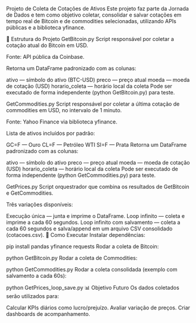Projeto de Coleta de Cotações de Ativos
Este projeto faz parte da Jornada de Dados e tem como objetivo coletar, consolidar e salvar cotações em tempo real de Bitcoin e de commodities selecionadas, utilizando APIs públicas e a biblioteca yfinance.

📂 Estrutura do Projeto
GetBitcoin.py
Script responsável por coletar a cotação atual do Bitcoin em USD.

Fonte: API pública da Coinbase.

Retorna um DataFrame padronizado com as colunas:

ativo — símbolo do ativo (BTC-USD)
preco — preço atual
moeda — moeda de cotação (USD)
horario_coleta — horário local da coleta
Pode ser executado de forma independente (python GetBitcoin.py) para teste.

GetCommodities.py
Script responsável por coletar a última cotação de commodities em USD, no intervalo de 1 minuto.

Fonte: Yahoo Finance via biblioteca yfinance.

Lista de ativos incluídos por padrão:

GC=F — Ouro
CL=F — Petróleo WTI
SI=F — Prata
Retorna um DataFrame padronizado com as colunas:

ativo — símbolo do ativo
preco — preço atual
moeda — moeda de cotação (USD)
horario_coleta — horário local da coleta
Pode ser executado de forma independente (python GetCommodities.py) para teste.

GetPrices.py
Script orquestrador que combina os resultados de GetBitcoin e GetCommodities.

Três variações disponíveis:

Execução única — junta e imprime o DataFrame.
Loop infinito — coleta e imprime a cada 60 segundos.
Loop infinito com salvamento — coleta a cada 60 segundos e salva/append em um arquivo CSV consolidado (cotacoes.csv).
🚀 Como Executar
Instalar dependências:

pip install pandas yfinance requests
Rodar a coleta de Bitcoin:

python GetBitcoin.py
Rodar a coleta de Commodities:

python GetCommodities.py
Rodar a coleta consolidada (exemplo com salvamento a cada 60s):

python GetPrices_loop_save.py
📊 Objetivo Futuro
Os dados coletados serão utilizados para:

Calcular KPIs diários como lucro/prejuízo.
Avaliar variação de preços.
Criar dashboards de acompanhamento.

